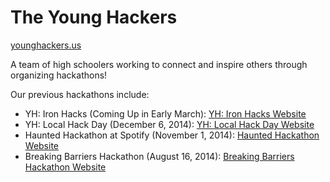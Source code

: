 **The Young Hackers**
============
[younghackers.us](http://younghackers.us/)

A team of high schoolers working to connect and inspire others through organizing hackathons!

Our previous hackathons include:
* YH: Iron Hacks (Coming Up in Early March): [YH: Iron Hacks Website](http://ironhacks.younghackers.us/)
* YH: Local Hack Day (December 6, 2014): [YH: Local Hack Day Website](http://localhackday.younghackers.us/)
* Haunted Hackathon at Spotify (November 1, 2014): [Haunted Hackathon Website](http://www.eventbrite.com/e/haunted-hackathon-at-spotify-tickets-13663444731)
* Breaking Barriers Hackathon (August 16, 2014): [Breaking Barriers Hackathon Website](https://www.eventbrite.com/e/breaking-barriers-hackathon-tickets-12534722693?aff=es2&rank=1)